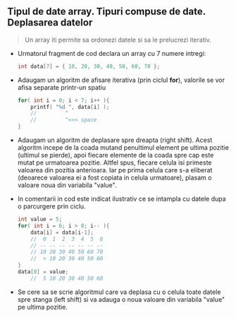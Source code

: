 ## Tipul de date array. Tipuri compuse de date. Deplasarea datelor

> Un array iti permite sa ordonezi datele si sa le prelucrezi iterativ.

* Urmatorul fragment de cod declara un array cu 7 numere intregi:

    ```c
    int data[7] = { 10, 20, 30, 40, 50, 60, 70 };
    ```
* Adaugam un algoritm de afisare iterativa (prin ciclul **for**), valorile se vor afisa separate printr-un spatiu

    ```c
    for( int i = 0; i < 7; i++ ){
        printf( "%d ", data[i] );
        //         ^ 
        //         ^<<< space   
    }
    ```  

* Adaugam un algoritm de deplasare spre dreapta (right shift). Acest algoritm incepe de la coada mutand penultimul element pe ultima pozitie (ultimul se pierde), apoi fiecare elemente de la coada spre cap este mutat pe urmatoarea pozitie. Altfel spus, fiecare celula isi primeste valoarea din pozitia anterioara. Iar pe prima celula care s-a eliberat (deoarece valoarea ei a fost copiata in celula urmatoare), plasam o valoare noua din variabila "value". 
* In comentarii in cod este indicat ilustrativ ce se intampla cu datele dupa o parcurgere prin ciclu.

    ```c
    int value = 5;
    for( int i = 6; i > 0; i-- ){
        data[i] = data[i-1]; 
        //  0  1  2  3  4  5  6
        // -- -- -- -- -- -- -- 
        // 10 20 30 40 50 60 70
        //  > 10 20 30 40 50 60 
    }
    data[0] = value;
        //  5 10 20 30 40 50 60 
    ```  


* Se cere sa se scrie algoritmul care va deplasa cu o celula toate datele spre stanga (left shift) si va adauga o noua valoare din variabila "value" pe ultima pozitie.
  
